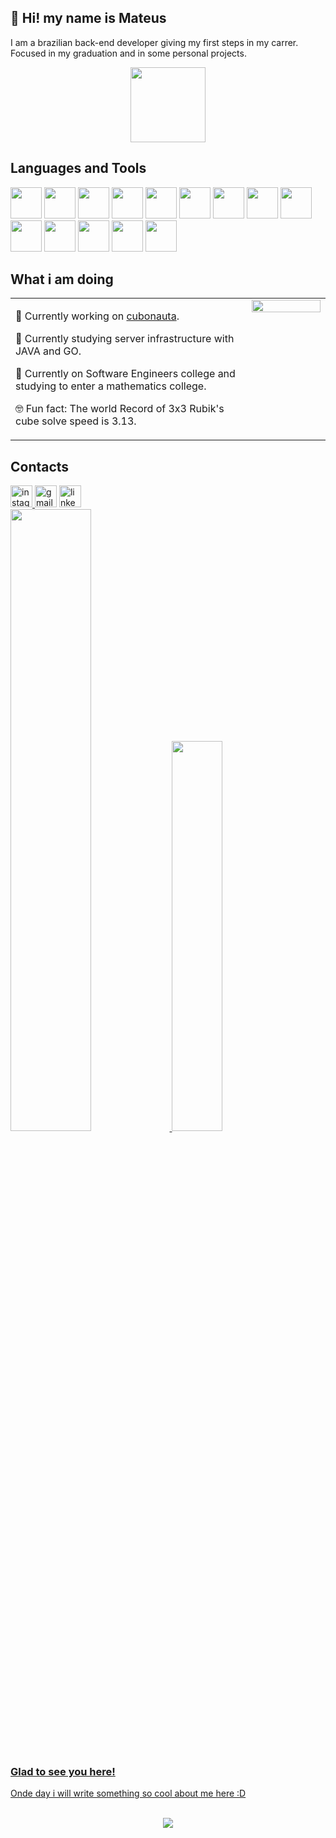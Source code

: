 ## 👋 Hi! my name is Mateus

<p style="clear: both;">
  I am a brazilian back-end developer giving my first steps in my carrer. Focused in my graduation and in some personal projects.
  <div align="center">
    <img src="https://cubonauta.com?id=261087491&a=2" width="120" />
  </div>
</p>

## Languages and Tools  
<div>  
  <img width="50px" src="https://cdn.jsdelivr.net/gh/devicons/devicon@latest/icons/go/go-original-wordmark.svg" />
  <img width="50px" src="https://cdn.jsdelivr.net/gh/devicons/devicon@latest/icons/javascript/javascript-original.svg" />
  <img width="50px" src="https://cdn.jsdelivr.net/gh/devicons/devicon@latest/icons/java/java-original.svg" />
  <img width="50px" src="https://cdn.jsdelivr.net/gh/devicons/devicon@latest/icons/junit/junit-plain-wordmark.svg" />
  <img width="50px" src="https://cdn.jsdelivr.net/gh/devicons/devicon@latest/icons/csharp/csharp-original.svg" />
  <img width="50px" src="https://cdn.jsdelivr.net/gh/devicons/devicon@latest/icons/angular/angular-original.svg" />
  <img width="50px" src="https://cdn.jsdelivr.net/gh/devicons/devicon@latest/icons/typescript/typescript-original.svg" />
  <img width="50px" src="https://cdn.jsdelivr.net/gh/devicons/devicon@latest/icons/php/php-plain.svg" />
  <img width="50px" src="https://cdn.jsdelivr.net/gh/devicons/devicon@latest/icons/mongodb/mongodb-original.svg" />
  <img width="50px" src="https://cdn.jsdelivr.net/gh/devicons/devicon@latest/icons/postgresql/postgresql-plain.svg" />
  <img width="50px" src="https://cdn.jsdelivr.net/gh/devicons/devicon@latest/icons/html5/html5-original.svg" />
  <img width="50px" src="https://cdn.jsdelivr.net/gh/devicons/devicon@latest/icons/postman/postman-original.svg" />
  <img width="50px" src="https://cdn.jsdelivr.net/gh/devicons/devicon@latest/icons/processing/processing-original.svg" />
  <img width="50px" src="https://cdn.jsdelivr.net/gh/devicons/devicon@latest/icons/python/python-plain.svg" />
</div>  

## What i am doing  
<table><tr><td valign="center" width="75%">

🔭 Currently working on [cubonauta](https://cubonauta.com).  
  

🌱 Currently studying server infrastructure with JAVA and GO.  
  

📖 Currently on Software Engineers college and studying to enter a mathematics college.


🤓 Fun fact: The world Record of 3x3 Rubik's cube solve speed is 3.13.  

</td><td valign="top" width="50%">

<div align="center">
<img src="https://i.giphy.com/media/v1.Y2lkPTc5MGI3NjExY3BkMmtkZW5oNXA2ZnFxdG8zMGZ2bW9sdnVpMXp6OXZrZzZsNW5qZSZlcD12MV9pbnRlcm5hbF9naWZfYnlfaWQmY3Q9Zw/MT5UUV1d4CXE2A37Dg/giphy.gif" align="center" style="width: 100%" />
</div>  

</td></tr></table>    

## Contacts

<div align="left">
  <a href="https://www.instagram.com/mateus_lwd/?next=%2F">
    <img src="https://img.shields.io/static/v1?message=Instagram&logo=instagram&label=&color=E4405F&logoColor=white&labelColor=&style=for-the-badge" height="35" alt="instagram logo"  />
  </a>
  <img src="https://img.shields.io/static/v1?message=Gmail&logo=gmail&label=&color=D14836&logoColor=white&labelColor=&style=for-the-badge" height="35" alt="gmail logo"  />
  <a href="https://www.linkedin.com/in/mateusalves000/">
    <img src="https://img.shields.io/static/v1?message=LinkedIn&logo=linkedin&label=&color=0077B5&logoColor=white&labelColor=&style=for-the-badge" height="35" alt="linkedin logo"  />
  </a>
</div>

<div>
  <a href="https://cubonauta.com/">
  <img width="50.5%" src="https://github-readme-stats.vercel.app/api?username=Mateus-MS&title_color=e292e8&text_color=86d190&icon_color=417bd1&bg_color=242424&custom_title=My_stats&rank_icon=github" />
  <img width="40%" src="https://github-readme-stats.vercel.app/api/top-langs?username=Mateus-MS&title_color=e292e8&text_color=86d190&icon_color=417bd1&bg_color=242424&layout=compact&langs_count=5&custom_title=My_skills" />
</div>

<br/> 

### Glad to see you here!  
Onde day i will write something so cool about me here :D

<br/>  

<div align="center">
<img src="https://komarev.com/ghpvc/?username=Mateus-MS&&style=flat-square" align="center" />
</div>  
  
<br/>  

